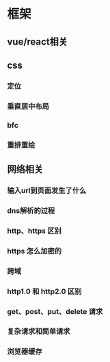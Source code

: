 # 框架

## vue/react相关


## css

### 定位

### 垂直居中布局

### bfc

### 重排重绘


## 网络相关

### 输入url到页面发生了什么

### dns解析的过程

### http、https 区别

### https 怎么加密的

### 跨域

### http1.0 和 http2.0 区别

### get、post、put、delete 请求

### 复杂请求和简单请求

### 浏览器缓存

